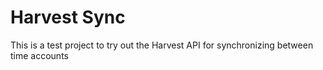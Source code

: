# Harvest Sync
This is a test project to try out the Harvest API for synchronizing between time accounts
